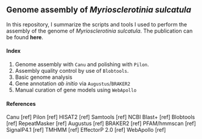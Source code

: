 ## Genome assembly of *Myriosclerotinia sulcatula*

In this repository, I summarize the scripts and tools I used to perform the assembly of the genome of *Myriosclerotinia sulcatula*. The publication can be found **here**.

#### Index

01. Genome assembly with `Canu` and polishing with `Pilon`.
02. Assembly quality control by use of `Blobtools`.
03. Basic genome analysis
04. Gene annotation *ab initio* via `Augustus`/`BRAKER2`
05. Manual curation of gene models using `WebApollo`

#### References

Canu [ref]
Pilon [ref]
HISAT2 [ref]
Samtools [ref]
NCBI Blast+ [ref]
Blobtools [ref]
RepeatMasker [ref]
Augustus [ref]
BRAKER2 [ref]
PFAM/hmmscan [ref]
SignalP4.1 [ref]
TMHMM [ref]
EffectorP 2.0 [ref]
WebApollo [ref]
